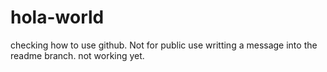 # hola-world
checking how to use github. Not for public use
writting a message into the readme branch. 
not working yet. 
